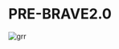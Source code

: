# PRE-BRAVE2.0
 
![grr](https://user-images.githubusercontent.com/87503264/187055028-f9482678-e9a2-4ea4-a591-2890fab1a08d.jpg)
